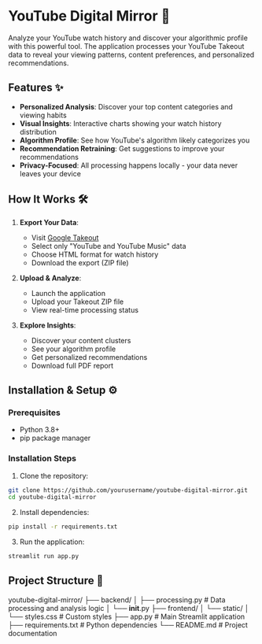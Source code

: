 # YouTube Digital Mirror 🔮

Analyze your YouTube watch history and discover your algorithmic profile with this powerful tool. The application processes your YouTube Takeout data to reveal your viewing patterns, content preferences, and personalized recommendations.

## Features ✨

- **Personalized Analysis**: Discover your top content categories and viewing habits
- **Visual Insights**: Interactive charts showing your watch history distribution
- **Algorithm Profile**: See how YouTube's algorithm likely categorizes you
- **Recommendation Retraining**: Get suggestions to improve your recommendations
- **Privacy-Focused**: All processing happens locally - your data never leaves your device

## How It Works 🛠️

1. **Export Your Data**:
   - Visit [Google Takeout](https://takeout.google.com/)
   - Select only "YouTube and YouTube Music" data
   - Choose HTML format for watch history
   - Download the export (ZIP file)

2. **Upload & Analyze**:
   - Launch the application
   - Upload your Takeout ZIP file
   - View real-time processing status

3. **Explore Insights**:
   - Discover your content clusters
   - See your algorithm profile
   - Get personalized recommendations
   - Download full PDF report

## Installation & Setup ⚙️

### Prerequisites
- Python 3.8+
- pip package manager

### Installation Steps
1. Clone the repository:
```bash
git clone https://github.com/yourusername/youtube-digital-mirror.git
cd youtube-digital-mirror
```
2. Install dependencies:
```bash
pip install -r requirements.txt
```
3. Run the application:
```bash
streamlit run app.py
```

## Project Structure 📂
youtube-digital-mirror/
├── backend/
│   ├── processing.py       # Data processing and analysis logic
│   └── __init__.py
├── frontend/
│   └── static/
│       └── styles.css      # Custom styles
├── app.py                  # Main Streamlit application
├── requirements.txt        # Python dependencies
└── README.md               # Project documentation



